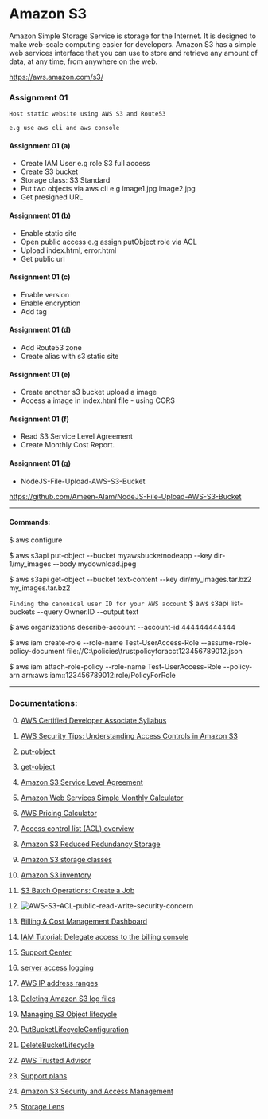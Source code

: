 # Amazon S3

Amazon Simple Storage Service is storage for the Internet. It is designed to make web-scale computing easier for developers. Amazon S3 has a simple web services interface that you can use to store and retrieve any amount of data, at any time, from anywhere on the web.

https://aws.amazon.com/s3/


### Assignment 01
    
    Host static website using AWS S3 and Route53

``` e.g use aws cli and aws console ```

#### Assignment 01 (a)

- Create IAM User e.g role S3 full access
- Create S3 bucket
- Storage class: S3 Standard
- Put two objects via aws cli e.g image1.jpg image2.jpg
- Get presigned URL

#### Assignment 01 (b)

- Enable static site
- Open public access e.g assign putObject role via ACL
- Upload index.html, error.html
- Get public url

#### Assignment 01 (c)

- Enable version
- Enable encryption
- Add tag

#### Assignment 01 (d)

- Add Route53 zone
- Create alias with s3 static site

#### Assignment 01 (e)

- Create another s3 bucket upload a image
- Access a image in index.html file - using CORS

#### Assignment 01 (f)

- Read S3 Service Level Agreement
- Create Monthly Cost Report.

#### Assignment 01 (g)

 - NodeJS-File-Upload-AWS-S3-Bucket
 
 https://github.com/Ameen-Alam/NodeJS-File-Upload-AWS-S3-Bucket



-----------------------------------------------

#### Commands:

$ aws configure

$ aws s3api put-object --bucket myawsbucketnodeapp --key dir-1/my_images --body mydownload.jpeg

$ aws s3api get-object --bucket text-content --key dir/my_images.tar.bz2 my_images.tar.bz2

``` Finding the canonical user ID for your AWS account ```
$ aws s3api list-buckets --query Owner.ID --output text

$ aws organizations describe-account --account-id 444444444444

$ aws iam create-role --role-name Test-UserAccess-Role --assume-role-policy-document file://C:\policies\trustpolicyforacct123456789012.json

$ aws iam attach-role-policy --role-name Test-UserAccess-Role --policy-arn arn:aws:iam::123456789012:role/PolicyForRole


-----------------------------------------------


### Documentations:

0. [AWS Certified Developer Associate Syllabus]()

1. [AWS Security Tips: Understanding Access Controls in Amazon S3](https://redlock.io/blog/aws-security-tips-understanding-access-controls-amazon-s3)

2. [put-object](https://docs.aws.amazon.com/cli/latest/reference/s3api/put-object.html)

3. [get-object](https://docs.aws.amazon.com/cli/latest/reference/s3api/get-object.html)

4. [Amazon S3 Service Level Agreement](https://aws.amazon.com/s3/sla/)

5. [Amazon Web Services Simple Monthly Calculator](https://calculator.s3.amazonaws.com/index.html)

6. [AWS Pricing Calculator](https://calculator.aws/)

7. [Access control list (ACL) overview](https://docs.aws.amazon.com/AmazonS3/latest/userguide/acl-overview.html)

8. [Amazon S3 Reduced Redundancy Storage](https://aws.amazon.com/s3/reduced-redundancy/)

9. [Amazon S3 storage classes](https://docs.aws.amazon.com/AmazonS3/latest/userguide/storage-class-intro.html)

10. [Amazon S3 inventory](https://docs.aws.amazon.com/AmazonS3/latest/userguide/storage-inventory.html)

11. [S3 Batch Operations: Create a Job](https://www.youtube.com/watch?v=hUv34voEftc)

12. ![AWS-S3-ACL-public-read-write-security-concern](./AWS-S3-ACL-public-read-write-security-concern)

13. [Billing & Cost Management Dashboard](https://console.aws.amazon.com/billing/home)

14. [IAM Tutorial: Delegate access to the billing console](https://docs.aws.amazon.com/IAM/latest/UserGuide/tutorial_billing.html)

15. [Support Center](https://console.aws.amazon.com/support/home)

16. [server access logging](https://docs.aws.amazon.com/AmazonS3/latest/userguide/ServerLogs.html)

17. [AWS IP address ranges](https://docs.aws.amazon.com/general/latest/gr/aws-ip-ranges.html)

18. [Deleting Amazon S3 log files](https://docs.aws.amazon.com/AmazonS3/latest/userguide/deleting-log-files-lifecycle.html)

19. [Managing S3 Object lifecycle](https://docs.aws.amazon.com/AmazonS3/latest/userguide/object-lifecycle-mgmt.html)

20. [PutBucketLifecycleConfiguration](https://docs.aws.amazon.com/AmazonS3/latest/API/API_PutBucketLifecycleConfiguration.html)

20. [DeleteBucketLifecycle](https://docs.aws.amazon.com/AmazonS3/latest/API/API_DeleteBucketLifecycle.html)

20. [AWS Trusted Advisor](https://aws.amazon.com/premiumsupport/technology/trusted-advisor/)

20. [Support plans](https://console.aws.amazon.com/support/plans/home)

20. [Amazon S3 Security and Access Management](https://aws.amazon.com/s3/security/)

20. [Storage Lens](https://aws.amazon.com/blogs/aws/s3-storage-lens/)

